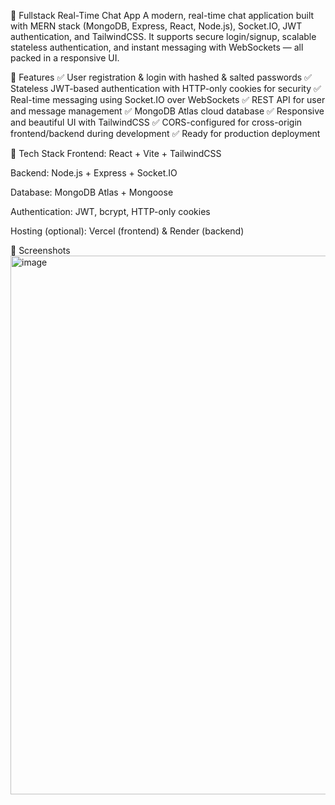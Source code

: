 💬 Fullstack Real-Time Chat App
A modern, real-time chat application built with MERN stack (MongoDB, Express, React, Node.js), Socket.IO, JWT authentication, and TailwindCSS.
It supports secure login/signup, scalable stateless authentication, and instant messaging with WebSockets — all packed in a responsive UI.

🚀 Features
✅ User registration & login with hashed & salted passwords
✅ Stateless JWT-based authentication with HTTP-only cookies for security
✅ Real-time messaging using Socket.IO over WebSockets
✅ REST API for user and message management
✅ MongoDB Atlas cloud database
✅ Responsive and beautiful UI with TailwindCSS
✅ CORS-configured for cross-origin frontend/backend during development
✅ Ready for production deployment

🧰 Tech Stack
Frontend: React + Vite + TailwindCSS

Backend: Node.js + Express + Socket.IO

Database: MongoDB Atlas + Mongoose

Authentication: JWT, bcrypt, HTTP-only cookies

Hosting (optional): Vercel (frontend) & Render (backend)

📸 Screenshots
<img width="1918" height="862" alt="image" src="https://github.com/user-attachments/assets/9f7f177a-c636-43a7-9ec3-f684ba50a56e" />
